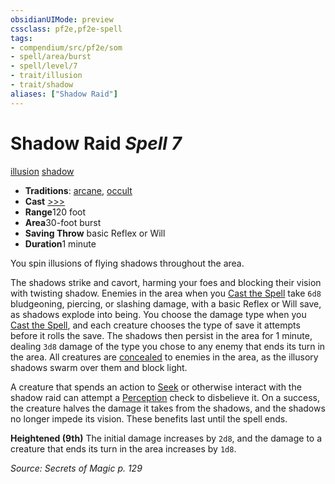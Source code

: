 ```yaml
---
obsidianUIMode: preview
cssclass: pf2e,pf2e-spell
tags:
- compendium/src/pf2e/som
- spell/area/burst
- spell/level/7
- trait/illusion
- trait/shadow
aliases: ["Shadow Raid"]
---
```

# Shadow Raid *Spell 7*   
[illusion](rules/traits/illusion.md "Illusion School Trait")  [shadow](rules/traits/shadow.md "Shadow General Trait")  

- **Traditions**: [arcane](rules/traits/arcane.md "Arcane Tradition Trait"), [occult](rules/traits/occult.md "Occult Tradition Trait")
- **Cast** [>>>](rules/core-rulebook/chapter-9-playing-the-game.md#Actions "Three-Action") 
- **Range**120 foot
- **Area**30-foot burst
- **Saving Throw**  basic Reflex or Will
- **Duration**1 minute

You spin illusions of flying shadows throughout the area.

The shadows strike and cavort, harming your foes and blocking their vision with twisting shadow. Enemies in the area when you [Cast the Spell](rules/actions/cast-a-spell.md) take `6d8` bludgeoning, piercing, or slashing damage, with a basic Reflex or Will save, as shadows explode into being. You choose the damage type when you [Cast the Spell](rules/actions/cast-a-spell.md), and each creature chooses the type of save it attempts before it rolls the save. The shadows then persist in the area for 1 minute, dealing `3d8` damage of the type you chose to any enemy that ends its turn in the area. All creatures are [concealed](rules/conditions.md#Concealed) to enemies in the area, as the illusory shadows swarm over them and block light.

A creature that spends an action to [Seek](rules/actions/seek.md) or otherwise interact with the shadow raid can attempt a [Perception](compendium/skills.md#Perception) check to disbelieve it. On a success, the creature halves the damage it takes from the shadows, and the shadows no longer impede its vision. These benefits last until the spell ends.

**Heightened (9th)** The initial damage increases by `2d8`, and the damage to a creature that ends its turn in the area increases by `1d8`.

*Source: Secrets of Magic p. 129*